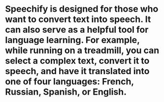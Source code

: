 # Speechify is designed for those who want to convert text into speech. It can also serve as a helpful tool for language learning. For example, while running on a treadmill, you can select a complex text, convert it to speech, and have it translated into one of four languages: French, Russian, Spanish, or English.
